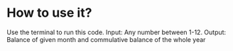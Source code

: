 # How to use it?
Use the terminal to run this code.
Input: Any number between 1-12.
Output: Balance of given month and commulative balance of the whole year